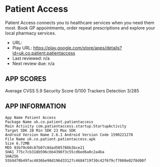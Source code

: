 # Patient Access

Patient Access connects you to healthcare services when you need them most. Book GP appointments, order repeat prescriptions and explore your local pharmacy services.

* URL: 
* Play URL: https://play.google.com/store/apps/details?id=uk.co.patient.patientaccess
* Last reviewed: n/a
* Next review due: n/a

## APP SCORES

Average CVSS 5.9
Security Score 0/100
Trackers Detection 3/285

## APP INFORMATION

```
App Name Patient Access
Package Name uk.co.patient.patientaccess
Main Activity com.patientaccess.startup.StartupActivity
Target SDK 28 Min SDK 23 Max SDK
Android Version Name 2.6.1 Android Version Code 1590221278
File Name uk.co.patient.patientaccess.apk
Size 6.72MB
MD5 93b79c60c87b07c8dad505786b3bce21
SHA1 775c7cb318b596cbb4396f3c55cd6ed6a0c2a4ba
SHA256 55b9d70b49fac4036be98d196d33127c4684719f30c42f679cf7060e02f8d00f
```